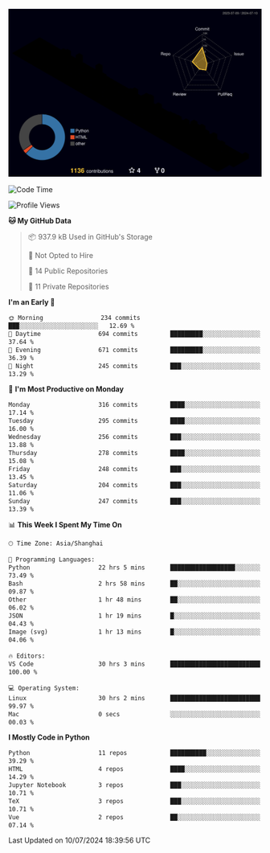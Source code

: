 <!--![](https://raw.githubusercontent.com/BorisYang326/BorisYang326/output/github-contribution-grid-snake-dark.svg) -->
![](./profile-3d-contrib/profile-night-rainbow.svg)
<!--START_SECTION:waka-->
![Code Time](http://img.shields.io/badge/Code%20Time-294%20hrs%202%20mins-blue)

![Profile Views](http://img.shields.io/badge/Profile%20Views-0-blue)

**🐱 My GitHub Data** 

> 📦 937.9 kB Used in GitHub's Storage 
 > 
> 🚫 Not Opted to Hire
 > 
> 📜 14 Public Repositories 
 > 
> 🔑 11 Private Repositories 
 > 
**I'm an Early 🐤** 

```text
🌞 Morning                234 commits         ███░░░░░░░░░░░░░░░░░░░░░░   12.69 % 
🌆 Daytime                694 commits         █████████░░░░░░░░░░░░░░░░   37.64 % 
🌃 Evening                671 commits         █████████░░░░░░░░░░░░░░░░   36.39 % 
🌙 Night                  245 commits         ███░░░░░░░░░░░░░░░░░░░░░░   13.29 % 
```
📅 **I'm Most Productive on Monday** 

```text
Monday                   316 commits         ████░░░░░░░░░░░░░░░░░░░░░   17.14 % 
Tuesday                  295 commits         ████░░░░░░░░░░░░░░░░░░░░░   16.00 % 
Wednesday                256 commits         ███░░░░░░░░░░░░░░░░░░░░░░   13.88 % 
Thursday                 278 commits         ████░░░░░░░░░░░░░░░░░░░░░   15.08 % 
Friday                   248 commits         ███░░░░░░░░░░░░░░░░░░░░░░   13.45 % 
Saturday                 204 commits         ███░░░░░░░░░░░░░░░░░░░░░░   11.06 % 
Sunday                   247 commits         ███░░░░░░░░░░░░░░░░░░░░░░   13.39 % 
```


📊 **This Week I Spent My Time On** 

```text
🕑︎ Time Zone: Asia/Shanghai

💬 Programming Languages: 
Python                   22 hrs 5 mins       ██████████████████░░░░░░░   73.49 % 
Bash                     2 hrs 58 mins       ██░░░░░░░░░░░░░░░░░░░░░░░   09.87 % 
Other                    1 hr 48 mins        ██░░░░░░░░░░░░░░░░░░░░░░░   06.02 % 
JSON                     1 hr 19 mins        █░░░░░░░░░░░░░░░░░░░░░░░░   04.43 % 
Image (svg)              1 hr 13 mins        █░░░░░░░░░░░░░░░░░░░░░░░░   04.06 % 

🔥 Editors: 
VS Code                  30 hrs 3 mins       █████████████████████████   100.00 % 

💻 Operating System: 
Linux                    30 hrs 2 mins       █████████████████████████   99.97 % 
Mac                      0 secs              ░░░░░░░░░░░░░░░░░░░░░░░░░   00.03 % 
```

**I Mostly Code in Python** 

```text
Python                   11 repos            ██████████░░░░░░░░░░░░░░░   39.29 % 
HTML                     4 repos             ████░░░░░░░░░░░░░░░░░░░░░   14.29 % 
Jupyter Notebook         3 repos             ███░░░░░░░░░░░░░░░░░░░░░░   10.71 % 
TeX                      3 repos             ███░░░░░░░░░░░░░░░░░░░░░░   10.71 % 
Vue                      2 repos             ██░░░░░░░░░░░░░░░░░░░░░░░   07.14 % 
```




 Last Updated on 10/07/2024 18:39:56 UTC
<!--END_SECTION:waka-->
